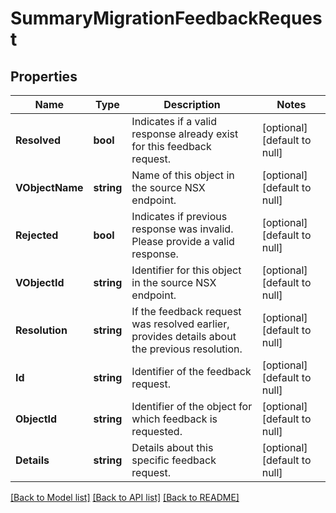 # SummaryMigrationFeedbackRequest

## Properties
Name | Type | Description | Notes
------------ | ------------- | ------------- | -------------
**Resolved** | **bool** | Indicates if a valid response already exist for this feedback request. | [optional] [default to null]
**VObjectName** | **string** | Name of this object in the source NSX endpoint. | [optional] [default to null]
**Rejected** | **bool** | Indicates if previous response was invalid. Please provide a valid response. | [optional] [default to null]
**VObjectId** | **string** | Identifier for this object in the source NSX endpoint. | [optional] [default to null]
**Resolution** | **string** | If the feedback request was resolved earlier, provides details about the previous resolution. | [optional] [default to null]
**Id** | **string** | Identifier of the feedback request. | [optional] [default to null]
**ObjectId** | **string** | Identifier of the object for which feedback is requested. | [optional] [default to null]
**Details** | **string** | Details about this specific feedback request. | [optional] [default to null]

[[Back to Model list]](../README.md#documentation-for-models) [[Back to API list]](../README.md#documentation-for-api-endpoints) [[Back to README]](../README.md)

